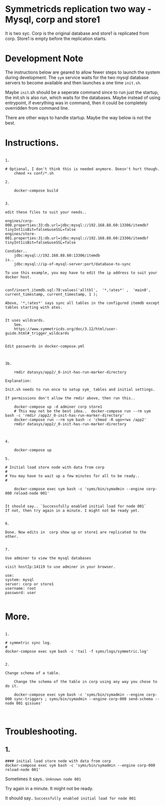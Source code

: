 
 
#  Symmetricds replication two way - Mysql, corp and store1

It is two syc. Corp is the original database and store1 is replicated from corp. Store1 is empty before the replication starts.


# Development Note

The instructions below are geared to allow fewer steps to launch the system during development.
The `sym` service waits for the two mysql database servers to become available and then launches a one time `init.sh`.

Maybe `init`.sh should be a seperate command since to run just the startup, the init.sh  is also run, which waits for the databases. Maybe instead of using entrypoint, if everything was in command, then it could be completely overridden from command line.

There are other ways to handle startup. Maybe the way below is not the best.





# Instructions.

```

1.

# Optional, I don't think this is needed anymore. Doesn't hurt though.
    chmod +x conf/*.sh

2.

    docker-compose build


3.

edit these files to suit your needs..

engines/corp-000.properties:33:db.url=jdbc:mysql://192.168.88.60:13306/itemdb?tinyInt1isBit=false&useSSL=false
engines/store-001.properties:31:db.url=jdbc:mysql://192.168.88.60:23306/itemdb?tinyInt1isBit=false&useSSL=false

Condider..
    jdbc:mysql://192.168.88.60:13306/itemdb
is..
    jdbc:mysql://ip-of-mysql-server:port/database-to-sync

To use this example, you may have to edit the ip address to suit your docker host.


conf/insert_itemdb.sql:78:values('alltbl',  '*,!ates*' ,  'main0',  current_timestamp, current_timestamp, 1 );

Above, '*,!ates*' says sync all tables in the configured itemdb except tables starting with ates.


It uses wildcards.
    See. 
    https://www.symmetricds.org/doc/3.12/html/user-guide.html#_trigger_wildcards


Edit passwords in docker-compose.yml



3b.

    rmdir datasys/app2/_0-init-has-run-marker-directory

Explanation:

Init.sh needs to run once to setup sym_ tables and initial settings. 

If permissions don't allow the rmdir above, then run this..

    docker-compose up -d adminer corp store1 
    # This may not be the best idea..  docker-compose run --rm sym bash -c 'rmdir /app2/_0-init-has-run-marker-directory'
    docker-compose run --rm sym bash -c 'chmod -R ugo+rwx /app2'
    rmdir datasys/app2/_0-init-has-run-marker-directory



4.

    docker-compose up 

5.

# Initial load store node with data from corp
#
# You may have to wait up a few minutes for all to be ready..
#

    docker-compose exec sym bash -c 'syms/bin/symadmin --engine corp-000 reload-node 001'


It should say.. `Successfully enabled initial load for node 001`
If not, then try again in a minute. I might not be ready yet.


6.

Done. Now edits in  corp show up or store1 are replicated to the other.


7.

Use adminer to view the mysql databases 

visit hostIp:14119 to use adminer in your browser.

use:
system: mysql
server: corp or store1
username: root
password: user


```





# More.

```

1.

# symmetric sync log.
#
docker-compose exec sym bash -c 'tail -f syms/logs/symmetric.log'


2.

Change schema of a table.

    Change the schema of the table in corp using any way you chose to do it.

    docker-compose exec sym bash -c 'syms/bin/symadmin --engine corp-000 sync-triggers ; syms/bin/symadmin --engine corp-000 send-schema --node 001 qissues'



```





# Troubleshooting.

## 1. 

```
#### initial load store node with data from corp
docker-compose exec sym bash -c 'syms/bin/symadmin --engine corp-000 reload-node 001'

```

Sometimes it says..   `Unknown node 001`

Try again in a minute. It might not be ready.

It should say.. `Successfully enabled initial load for node 001`


